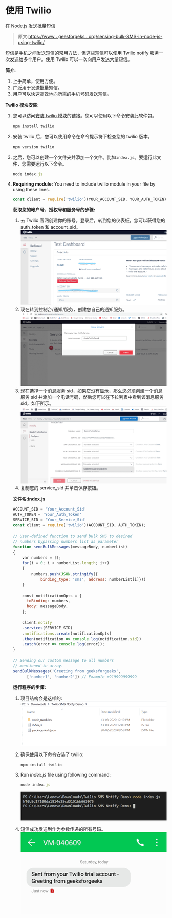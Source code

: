 # 使用 Twilio

在 Node.js 发送批量短信

> 原文:[https://www . geesforgeks . org/sensing-bulk-SMS-in-node-js-using-twilio/](https://www.geeksforgeeks.org/sending-bulk-sms-in-node-js-using-twilio/)

短信是手机之间发送短信的常用方法，但这些短信可以使用 Twilio notify 服务一次发送给多个用户。使用 Twilio 可以一次向用户发送大量短信。

**简介:**

1.  上手简单，使用方便。
2.  广泛用于发送批量短信。
3.  用户可以快速高效地向所需的手机号码发送短信。

**Twilio 模块安装:**

1.  您可以访问[安装 twilio 模块](https://www.npmjs.com/package/twilio)的链接。您可以使用以下命令安装此软件包。

    ```js
    npm install twilio
    ```

2.  安装 twilio 后，您可以使用命令在命令提示符下检查您的 twilio 版本。

    ```js
    npm version twilio
    ```

3.  之后，您可以创建一个文件夹并添加一个文件。比如`index.js`。要运行此文件，您需要运行以下命令。

    ```js
    node index.js
    ```

4.  **Requiring module:** You need to include twilio module in your file by using these lines.

    ```js
    const client = require('twilio')(YOUR_ACCOUNT_SID, YOUR_AUTH_TOKEN);
    ```

    **获取您的帐户号、授权号和服务号的步骤:**

    1.  去 Twilio 官网创建你的账号。登录后，转到您的仪表板，您可以获得您的 auth_token 和 account_sid。
        ![Dashboard of Twilio account](img/6fbd708342094da62b40fbe8ec00cc03.png)
    2.  现在转到控制台/通知/服务，创建您自己的通知服务。
        ![Creating notify service](img/27879cdf9555124128dd79b728a97bfd.png)
    3.  现在选择一个消息服务 sid，如果它没有显示，那么您必须创建一个消息服务 sid 并添加一个电话号码，然后您可以在下拉列表中看到该消息服务 sid，如下所示。
        ![Saving service ](img/0ff0cea8f0ab0d90d23595f704912ebd.png)
    4.  复制您的 service_sid 并单击保存按钮。

    **文件名:index.js**

    ```js
    ACCOUNT_SID = 'Your_Account_Sid'
    AUTH_TOKEN = 'Your_Auth_Token'
    SERVICE_SID = 'Your_Service_Sid'
    const client = require('twilio')(ACCOUNT_SID, AUTH_TOKEN);

    // User-defined function to send bulk SMS to desired
    // numbers bypassing numbers list as parameter
    function sendBulkMessages(messageBody, numberList)
    {
        var numbers = [];
        for(i = 0; i < numberList.length; i++)
        {
            numbers.push(JSON.stringify({ 
                binding_type: 'sms', address: numberList[i]}))
        }

        const notificationOpts = {
          toBinding: numbers,
          body: messageBody,
        };

        client.notify
        .services(SERVICE_SID)
        .notifications.create(notificationOpts)
        .then(notification => console.log(notification.sid))
        .catch(error => console.log(error));
    }

    // Sending our custom message to all numbers
    // mentioned in array.
    sendBulkMessages('Greeting from geeksforgeeks',
          ['number1', 'number2']) // Example +919999999999
    ```

    **运行程序的步骤:**

    1.  项目结构会是这样的:
        ![Project-Structure](img/d3d4d97aac5eb2cddac825bc01bf1c7c.png)
    2.  确保使用以下命令安装了 twilio:

        ```js
        npm install twilio
        ```

    3.  Run *index.js* file using following command:

        ```js
        node index.js
        ```

        ![Output of above command](img/e22f71df007eb1c357f625a8adf6dc6d.png)

    4.  短信成功发送到作为参数传递的所有号码。
        ![Success](img/d46c6712139881554916ed757f3c8fa3.png)